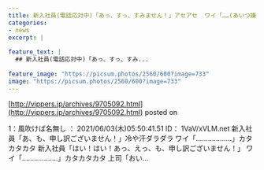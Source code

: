 ```yaml
---
title: 新入社員(電話応対中)「あっ、すっ、すみません！」アセアセ  ワイ「……(あいつ嫌いやし放置しとくか)」→
categories:
- news
excerpt: |
  
feature_text: |
  ## 新入社員(電話応対中)「あっ、すっ、すみ...
  
feature_image: "https://picsum.photos/2560/600?image=733"
image: "https://picsum.photos/2560/600?image=733"
---
```


[http://vippers.jp/archives/9705092.html](http://vippers.jp/archives/9705092.html)
posted on 

<!--more-->

1：風吹けば名無し ： 2021/06/03(木)05:50:41.51 ID： 1VaV/xVLM.net 新入社員「あ、も、申し訳ございません！」冷や汗ダラダラ ワイ「………………」カタカタカタ 新入社員「はい！はい！あっ、えっ、も、申し訳ございません！」 ワイ「………………」カタカタカタ 上司「おい...
